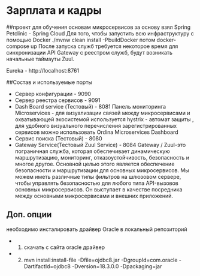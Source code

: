 # Зарплата и кадры 
##проект для обучения основам микросервисов
за основу взял Spring Petclinic - Spring Cloud
Для того, чтобы запустить всю инфраструктуру с помощью Docker 
./mvnw clean install -PbuildDocker
потом docker-compose up
После запуска служб требуется некоторое время для синхронизации API Gateway с реестром служб,  будут возникать начальные таймауты Zuul.

Eureka -  http://localhost:8761

##Состав и используемые порты
* Сервер конфигурации - 9090
* Сервер реестра сервисов - 9091
* Dash Board service (Тестовый) - 8081 Панель мониторинга Microservices - 
   для визуализации связей между микросервисами и охватывающей экосистемой
   используется hystrix - автомат защиты , для удобного визуального
   перечисления зарегистрированных сервисов можно использовать Ordina Microservices Dashboard
* Сервис поиска (Тестовый) - 8080
* Gateway Service(Тестовый Zuul Service) - 8084
  Gateway / Zuul-это пограничная служба, которая обеспечивает динамическую 
   маршрутизацию, мониторинг, отказоустойчивость, безопасность и многое другое.
   Основной целью этого является обеспечение безопасности и маршрутизации для 
   основных микросервисов. Мы можем иметь различные типы фильтров на шлюзовом
   сервере, чтобы управлять безопасностью для любого типа API-вызовов основных 
   микросервисов. Он выступает в качестве посредника между основными 
   микросервисами и внешних приложений.	
## Доп. опции
 необходимо инсталировать драйвер Oracle в локальный репозиторий
 * 1. скачать с сайта oracle драйвер 
 * 2. mvn install:install-file -Dfile=ojdbc8.jar -DgroupId=com.oracle -DartifactId=ojdbc8 -Dversion=18.3.0.0 -Dpackaging=jar

 

